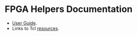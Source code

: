 # FPGA Helpers Documentation

* [User Guide](userguide.md).
* Links to Tcl [resources](resources.md).
